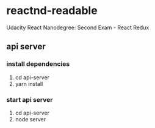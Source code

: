 # reactnd-readable
Udacity React Nanodegree: Second Exam - React Redux

## api server
### install dependencies
1) cd api-server
2) yarn install

### start api server
1) cd api-server
2) node server
